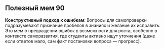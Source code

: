 ## Полезный мем 90

**Конструктивный подход к ошибкам**: Вопросы для самопроверки подразумевают признание пробелов в знаниях и желание их исправить. Это мем о превращении ошибок в возможности для роста, особенно в контексте саморазвития, где студенты активно ищут уточнения (даже если ответов мало, сам факт постановки вопроса — прогресс).
